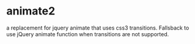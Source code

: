 animate2
========

a replacement for jquery animate that uses css3 transitions. Fallsback to use jQuery animate function when transitions are not supported.